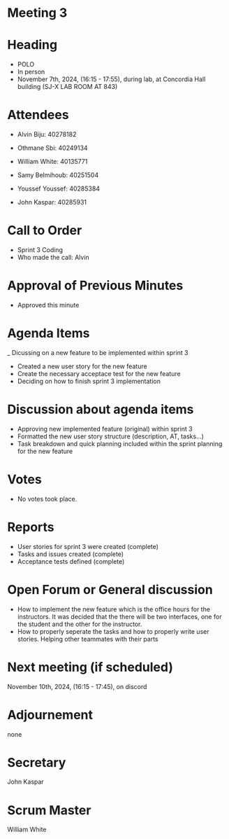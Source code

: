 # Meeting 3
# Heading

- POLO
- In person
- November 7th, 2024,  (16:15 - 17:55),  during lab, at Concordia Hall building (SJ-X LAB ROOM AT 843)
  
# Attendees

- Alvin Biju: 40278182

- Othmane Sbi: 40249134

- William White: 40135771

- Samy Belmihoub: 40251504

- Youssef Youssef: 40285384

- John Kaspar: 40285931

# Call to Order


- Sprint 3 Coding
- Who made the call: Alvin
  
# Approval of Previous Minutes

- Approved this minute
  
# Agenda Items

_ Dicussing on a new feature to be implemented within sprint 3
- Created a new user story for the new feature
- Create the necessary acceptace test for the new feature
- Deciding on how to finish sprint 3 implementation



# Discussion about agenda items

- Approving new implemented feature (original) within sprint 3
- Formatted the new user story structure (description, AT, tasks...)
- Task breakdown and quick planning included within the sprint planning for the new feature
  

  
# Votes

- No votes took place.
  
# Reports

- User stories for sprint 3 were created (complete)
- Tasks and issues created (complete)
- Acceptance tests defined (complete)
  
# Open Forum or General discussion

- How to implement the new feature which is the office hours for the instructors. It was decided that the there will be two interfaces, one for the student and the other for the instructor.
- How to properly seperate the tasks and how to properly write user stories. Helping other teammates with their parts
  
# Next meeting (if scheduled)

 November 10th, 2024,  (16:15 - 17:45), on discord

# Adjournement
none

# Secretary
John Kaspar

# Scrum Master
William White





